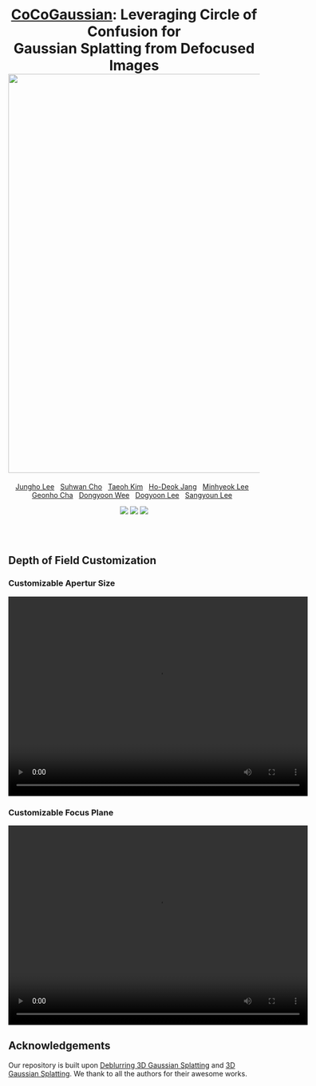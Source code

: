 <p align="center">
<h1 align="center">
  <a href="https://Jho-Yonsei.github.io/CoCoGaussian/">CoCoGaussian</a>: Leveraging Circle of Confusion for
  <br />Gaussian Splatting from Defocused Images
  <br />
  <!-- <img width="40%" src="./assets/crim-gs.gif"> -->
  <img src="./assets/images/teaser.png" width=800>
</h1>
  <p align="center">
    <a href="https://Jho-Yonsei.github.io/">Jungho Lee</a>&nbsp;&nbsp;
    <a href="https://suhwan-cho.github.io">Suhwan Cho</a>&nbsp;&nbsp;
    <a href="https://taeoh-kim.github.io">Taeoh Kim</a>&nbsp;&nbsp;
    <a href="https://scholar.google.co.kr/citations?user=RJZ6W24AAAAJ&hl=en">Ho-Deok Jang</a>&nbsp;&nbsp;
    <a href="https://hydragon.co.kr">Minhyeok Lee</a>&nbsp;&nbsp;<br>
    <a href="https://scholar.google.co.kr/citations?user=1uQa-hoAAAAJ&hl=ko">Geonho Cha</a>&nbsp;&nbsp;
    <a href="https://scholar.google.com/citations?user=oEKX8h0AAAAJ&hl=ko">Dongyoon Wee</a>&nbsp;&nbsp;
    <a href="https://dogyoonlee.github.io/">Dogyoon Lee</a>&nbsp;&nbsp;
    <a href="https://scholar.google.com/citations?user=b7A10VYAAAAJ&hl=ko">Sangyoun Lee</a>&nbsp;&nbsp;
  </p>
  <p align="center">
    <a href="https://Jho-Yonsei.github.io/CoCoGaussian"><img src="https://img.shields.io/badge/CoCoGaussian-ProjectPage-blue.svg"></a>
    <a href="https://Jho-Yonsei.github.io/CoCoGaussian"><img src="https://img.shields.io/badge/CoCoGaussian-arXiv-red.svg"></a>
    <a href="https://Jho-Yonsei.github.io/CoCoGaussian"><img src="https://img.shields.io/badge/CoCoGaussian-Dataset-green.svg"></a>
</p>
  <div align="center"></div>
</p>
<br/>
<br>


## Depth of Field Customization

### Customizable Apertur Size
<video width="600" height="400" controls>
  <source src="./assets/videos/DoF_Customize_Trolley.mp4" type="video/mp4">
</video>

### Customizable Focus Plane
<video width="600" height="400" controls>
  <source src="./assets/videos/DoF_FocusPlane_Customize_Caps.mp4" type="video/mp4">
</video>

<!-- ## Main Framework
<img width="100%" src="./assets/framework.png">

We propose continuous rigid motion-aware gaussian splatting (CRiM-GS) to reconstruct accurate 3D scene from blurry images. Considering the actual camera motion blurring process, we predict the continuous movement of the camera based on neural ordinary differential equations (ODEs). Specifically, we introduce continuous rigid body transformations to model the camera motion with proper regularization and a continuous deformable 3D transformation to adapt the rigid body transformation to real-world problems by ensuring a higher degree of freedom. By revisiting fundamental camera theory and employing advanced neural network training techniques, we achieve accurate modeling of continuous camera trajectories. -->

<!-- ## Installation
Clone the repository and create an anaconda environment using.

```
git clone https://github.com/Jho-Yonsei/CRiM-GS.git
cd CRiM-GS

conda create -y -n crimgs python=3.8
conda activate crimgs

pip install torch==1.13.0+cu117 torchvision==0.14.0+cu117 torchaudio==0.13.0 --extra-index-url https://download.pytorch.org/whl/cu117

pip install -r requirements.txt

pip install submodules/diff-gaussian-rasterization/
pip install submodules/simple-knn/
```

Please note that the ```diff-gaussian-rasterization``` we provide is not completely same with the original [3D Gaussian Splatting](https://github.com/graphdeco-inria/gaussian-splatting), as our CRiM kernel optimization requires gradient computation of camera poses. We referred [iComMa](https://github.com/YuanSun-XJTU/iComMa) repository and revised some parts of the cuda-coded backward computation of rasterization.

## Datasets
We have run the COLMAP on the ```synthetic``` scenes, as the synthetic dataset of the original [Deblur-NeRF](https://github.com/limacv/Deblur-NeRF) does not have COLMAP results. We also have run the COLMAP for the ```heron``` and the ```girl``` scenes of ```real-world``` dataset, since their COLMAP results and the image indices are not correctly aligned. You can find the datasets with the COLMAP results on [Our Google Drive](https://drive.google.com/file/d/1P-Z3rp0unw8miQOahbTHdhy0EYVHakZh/view?usp=sharing). The ```real_camera_motion_blur``` and ```synthetic_camera_motion_blur``` directory should be placed in the subdirectory of ```CRiM-GS/dataset/```.

## Training and Evaluation
To reproduce the performance of the paper, then you should run following example commands:
```
# Only for training
python3 ./scripts/run_deblur.py --gpu {gpu} --scene {scene} --train

# For training and rendering
python3 ./scripts/run_deblur.py --gpu {gpu} --scene {scene} --train --render

# For rendering and evaluation
python3 ./scripts/run_deblur.py --gpu {gpu} --scene {scene} --render --metrics

# For pose optimization after training [ Refer our Appendix ]
python3 ./scripts/run_deblur.py --gpu {gpu} --scene {scene} --render --pose_optimize
```

You don't have to specify if the given scene is in ```synthetic``` or ```real-world``` datasets.

## Hyperparameter Setting
To get the ablative results or set other hyperparameters, then run the following example commands:
```
python3 train.py -s ./dataset/synthetic_camera_motion_blur/blurfactory/
                 -m ./work_dir/synthetic_camera_motion_blur/factory/
                 -r 1
                 --llffhold 8
                 --eval
                 --port 6009
                 --num_warp {OPTION}
                 --start_warp {OPTION}
                 --start_pixel_weight {OPTION}
```
Please refer to the ```CRiMParams``` class of ```arguments/__init__.py``` file if you want to see more hyperparameters.

## Online Viewer
If you want to render the trained model in online, use the online viewer of [Mip-Splatting](https://niujinshuchong.github.io/mip-splatting-demo). After run the following command, put the generated ```.ply``` file on the online viewer page.
```
python3 create_fused_ply.py -m {model_dir}/{scene} --output_ply ./fused/{scene}_fused.ply
```

## Pretrained Models
You can find the pretrained Gaussian models for every scene from [Our Google Drive](). Please note that the performances are not completely same with those in the paper because of our code refactoring. -->

## Acknowledgements
Our repository is built upon [Deblurring 3D Gaussian Splatting](https://github.com/benhenryL/Deblurring-3D-Gaussian-Splatting) and [3D Gaussian Splatting](https://github.com/graphdeco-inria/gaussian-splatting). We thank to all the authors for their awesome works.

<!-- ## BibTex
```
@article{lee2024crim,
  title={CRiM-GS: Continuous Rigid Motion-Aware Gaussian Splatting from Motion Blur Images},
  author={Lee, Junghe and Kim, Donghyeong and Lee, Dogyoon and Cho, Suhwan and Lee, Sangyoun},
  journal={arXiv preprint arXiv:2407.03923},
  year={2024}
}
``` -->
